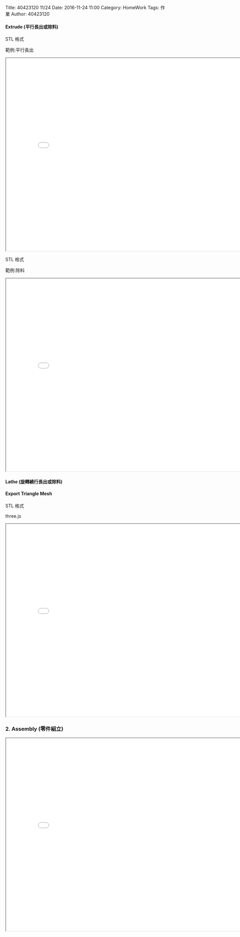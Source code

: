 Title: 40423120 11/24 
Date: 2016-11-24 11:00
Category: HomeWork
Tags: 作業
Author: 40423120

<!-- PELICAN_END_SUMMARY -->
#### Extrude (平行長出或除料)
<p>STL 格式</p>
<p>範例:平行長出</p>
<iframe src="./../data/threejs/4042312011241.html" width="800" height="600"></iframe>
<p>STL 格式</p>
<p>範例:除料</p>
<iframe src="./../data/threejs/4042312011243.html" width="800" height="600"></iframe>

#### Lathe (旋轉繞行長出或除料)

#### Export Triangle Mesh

STL 格式

three.js

<iframe src="./../data/threejs/20161201.html" width="800" height="600"></iframe>

### 2. Assembly (零件組立)

<iframe src="./../data/threejs/404231201125.html" width="800" height="600"></iframe>